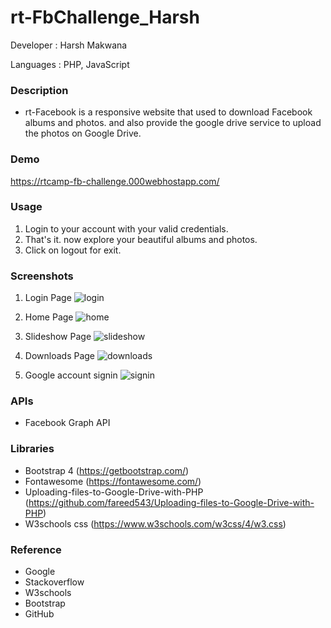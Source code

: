 # rt-FbChallenge_Harsh

Developer : Harsh Makwana

Languages : PHP, JavaScript

### Description
* rt-Facebook is a responsive website that used to download Facebook albums and photos. and also provide the google drive service to upload the photos on Google Drive.   

### Demo
https://rtcamp-fb-challenge.000webhostapp.com/

### Usage
1. Login to your account with your valid credentials.
2. That's it. now explore your beautiful albums and photos. 
3. Click on logout for exit.

### Screenshots
1. Login Page
![login](https://user-images.githubusercontent.com/23061515/44581890-2834b300-a7bd-11e8-9680-6a3ec84e31c5.png)

2. Home Page
![home](https://user-images.githubusercontent.com/23061515/44581891-2834b300-a7bd-11e8-9bd4-130df0765f7f.png)

3. Slideshow Page
![slideshow](https://user-images.githubusercontent.com/23061515/44581892-28cd4980-a7bd-11e8-8939-fcdbed649387.png)

4. Downloads Page
![downloads](https://user-images.githubusercontent.com/23061515/44581893-28cd4980-a7bd-11e8-8db9-f18c63250820.png)

5. Google account signin
![signin](https://user-images.githubusercontent.com/23061515/44581889-279c1c80-a7bd-11e8-8389-de7bbf4b2f4f.png)

### APIs
* Facebook Graph API

### Libraries
* Bootstrap 4 (https://getbootstrap.com/)
* Fontawesome (https://fontawesome.com/)
* Uploading-files-to-Google-Drive-with-PHP (https://github.com/fareed543/Uploading-files-to-Google-Drive-with-PHP)
* W3schools css (https://www.w3schools.com/w3css/4/w3.css)

### Reference
* Google
* Stackoverflow
* W3schools
* Bootstrap
* GitHub
